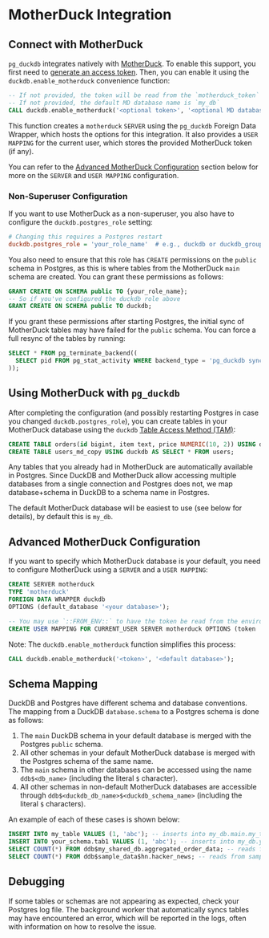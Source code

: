 # MotherDuck Integration

## Connect with MotherDuck

`pg_duckdb` integrates natively with [MotherDuck][md]. To enable this support, you first need to [generate an access token][md-access-token]. Then, you can enable it using the `duckdb.enable_motherduck` convenience function:

```sql
-- If not provided, the token will be read from the `motherduck_token` environment variable
-- If not provided, the default MD database name is `my_db`
CALL duckdb.enable_motherduck('<optional token>', '<optional MD database name>');
```

This function creates a `motherduck` `SERVER` using the `pg_duckdb` Foreign Data Wrapper, which hosts the options for this integration. It also provides a `USER MAPPING` for the current user, which stores the provided MotherDuck token (if any).

You can refer to the [Advanced MotherDuck Configuration](#advanced-motherduck-configuration) section below for more on the `SERVER` and `USER MAPPING` configuration.

### Non-Superuser Configuration

If you want to use MotherDuck as a non-superuser, you also have to configure the `duckdb.postgres_role` setting:

```ini
# Changing this requires a Postgres restart
duckdb.postgres_role = 'your_role_name'  # e.g., duckdb or duckdb_group
```

You also need to ensure that this role has `CREATE` permissions on the `public` schema in Postgres, as this is where tables from the MotherDuck `main` schema are created. You can grant these permissions as follows:

```sql
GRANT CREATE ON SCHEMA public TO {your_role_name};
-- So if you've configured the duckdb role above
GRANT CREATE ON SCHEMA public TO duckdb;
```

If you grant these permissions after starting Postgres, the initial sync of MotherDuck tables may have failed for the `public` schema. You can force a full resync of the tables by running:

```sql
SELECT * FROM pg_terminate_backend((
  SELECT pid FROM pg_stat_activity WHERE backend_type = 'pg_duckdb sync worker'
));
```

## Using MotherDuck with `pg_duckdb`

After completing the configuration (and possibly restarting Postgres in case you changed `duckdb.postgres_role`), you can create tables in your MotherDuck database using the `duckdb` [Table Access Method (TAM)][tam]:

```sql
CREATE TABLE orders(id bigint, item text, price NUMERIC(10, 2)) USING duckdb;
CREATE TABLE users_md_copy USING duckdb AS SELECT * FROM users;
```

[tam]: https://www.postgresql.org/docs/current/tableam.html

Any tables that you already had in MotherDuck are automatically available in Postgres. Since DuckDB and MotherDuck allow accessing multiple databases from a single connection and Postgres does not, we map database+schema in DuckDB to a schema name in Postgres.

The default MotherDuck database will be easiest to use (see below for details), by default this is `my_db`.

## Advanced MotherDuck Configuration

If you want to specify which MotherDuck database is your default, you need to configure MotherDuck using a `SERVER` and a `USER MAPPING`:

```sql
CREATE SERVER motherduck
TYPE 'motherduck'
FOREIGN DATA WRAPPER duckdb
OPTIONS (default_database '<your database>');

-- You may use `::FROM_ENV::` to have the token be read from the environment variable
CREATE USER MAPPING FOR CURRENT_USER SERVER motherduck OPTIONS (token '<your token>')
```

Note: The `duckdb.enable_motherduck` function simplifies this process:
```sql
CALL duckdb.enable_motherduck('<token>', '<default database>');
```

## Schema Mapping

DuckDB and Postgres have different schema and database conventions. The mapping from a DuckDB `database.schema` to a Postgres schema is done as follows:

1. The `main` DuckDB schema in your default database is merged with the Postgres `public` schema.
2. All other schemas in your default MotherDuck database is merged with the Postgres schema of the same name.
3. The `main` schema in other databases can be accessed using the name `ddb$<db_name>` (including the literal `$` character).
4. All other schemas in non-default MotherDuck databases are accessible through `ddb$<duckdb_db_name>$<duckdb_schema_name>` (including the literal `$` characters).

An example of each of these cases is shown below:

```sql
INSERT INTO my_table VALUES (1, 'abc'); -- inserts into my_db.main.my_table
INSERT INTO your_schema.tab1 VALUES (1, 'abc'); -- inserts into my_db.your_schema.tab1
SELECT COUNT(*) FROM ddb$my_shared_db.aggregated_order_data; -- reads from my_shared_db.main.aggregated_order_data
SELECT COUNT(*) FROM ddb$sample_data$hn.hacker_news; -- reads from sample_data.hn.hacker_news
```

## Debugging

If some tables or schemas are not appearing as expected, check your Postgres log file. The background worker that automatically syncs tables may have encountered an error, which will be reported in the logs, often with information on how to resolve the issue.

[md]: https://motherduck.com/
[md-access-token]: https://motherduck.com/docs/key-tasks/authenticating-and-connecting-to-motherduck/authenticating-to-motherduck/#authentication-using-an-access-token
